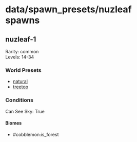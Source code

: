 # data/spawn_presets/nuzleaf spawns  
  
## nuzleaf-1  
Rarity: common  
Levels: 14-34  
  
### World Presets  
* [natural](/data/world_presets/natural.md)  
* [treetop](/data/world_presets/treetop.md)  
  
### Conditions  
Can See Sky: True  
  
#### Biomes  
  * #cobblemon:is_forest
  
